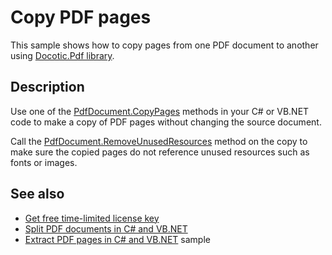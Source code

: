 # Copy PDF pages
This sample shows how to copy pages from one PDF document to another using [Docotic.Pdf library](https://bitmiracle.com/pdf-library/).

## Description

Use one of the [PdfDocument.CopyPages](https://api.docotic.com/pdfdocument-copypages) methods in your C# or VB.NET code to make a copy of PDF pages without changing the source document.

Call the [PdfDocument.RemoveUnusedResources](https://api.docotic.com/pdfdocument-removeunusedresources) method on the copy to make sure the copied pages do not reference unused resources such as fonts or images.

## See also
* [Get free time-limited license key](https://bitmiracle.com/pdf-library/download)
* [Split PDF documents in C# and VB.NET](https://bitmiracle.com/pdf-library/edit/split)
* [Extract PDF pages in C# and VB.NET](/Samples/Pages%20and%20Navigation/ExtractPages) sample